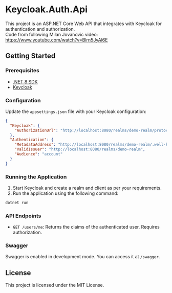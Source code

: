 # Keycloak.Auth.Api

This project is an ASP.NET Core Web API that integrates with Keycloak for authentication and authorization.  
Code from following Milan Jovanovic video: https://www.youtube.com/watch?v=Blrn5JyAl6E 

## Getting Started

### Prerequisites

- [.NET 8 SDK](https://dotnet.microsoft.com/download/dotnet/8.0)
- [Keycloak](https://www.keycloak.org/downloads)

### Configuration

Update the `appsettings.json` file with your Keycloak configuration:

```json
{
  "Keycloak": {
    "AuthorizationUrl": "http://localhost:8080/realms/demo-realm/protocol/openid-connect/auth"
  },
  "Authentication": {
    "MetadataAddress": "http://localhost:8080/realms/demo-realm/.well-known/openid-configuration",
    "ValidIssuer": "http://localhost:8080/realms/demo-realm",
    "Audience": "account"
  }
}
```

### Running the Application

1. Start Keycloak and create a realm and client as per your requirements.
2. Run the application using the following command:

```sh
dotnet run
```

### API Endpoints

- `GET /users/me`: Returns the claims of the authenticated user. Requires authorization.

### Swagger

Swagger is enabled in development mode. You can access it at `/swagger`.

## License

This project is licensed under the MIT License.
